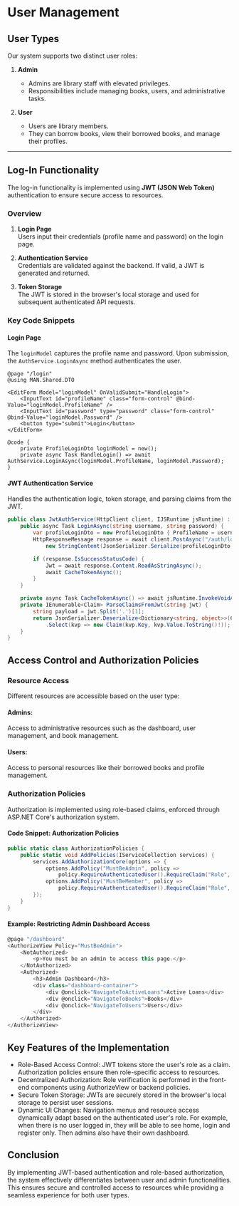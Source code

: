 # User Management

## User Types

Our system supports two distinct user roles:

1. **Admin**
   - Admins are library staff with elevated privileges.
   - Responsibilities include managing books, users, and administrative tasks.

2. **User**
   - Users are library members.
   - They can borrow books, view their borrowed books, and manage their profiles.

---

## Log-In Functionality

The log-in functionality is implemented using **JWT (JSON Web Token)** authentication to ensure secure access to resources.

### Overview

1. **Login Page**  
   Users input their credentials (profile name and password) on the login page.

2. **Authentication Service**  
   Credentials are validated against the backend. If valid, a JWT is generated and returned.

3. **Token Storage**  
   The JWT is stored in the browser's local storage and used for subsequent authenticated API requests.

### Key Code Snippets

#### Login Page
The `loginModel` captures the profile name and password. Upon submission, the `AuthService.LoginAsync` method authenticates the user.
```razor
@page "/login"
@using MAN.Shared.DTO

<EditForm Model="loginModel" OnValidSubmit="HandleLogin">
    <InputText id="profileName" class="form-control" @bind-Value="loginModel.ProfileName" />
    <InputText id="password" type="password" class="form-control" @bind-Value="loginModel.Password" />
    <button type="submit">Login</button>
</EditForm>

@code {
    private ProfileLoginDto loginModel = new();
    private async Task HandleLogin() => await AuthService.LoginAsync(loginModel.ProfileName, loginModel.Password);
}
```
#### JWT Authentication Service
Handles the authentication logic, token storage, and parsing claims from the JWT.
```csharp
public class JwtAuthService(HttpClient client, IJSRuntime jsRuntime) : IAuthServiceWEB {
    public async Task LoginAsync(string username, string password) {
        var profileLoginDto = new ProfileLoginDto { ProfileName = username, Password = password };
        HttpResponseMessage response = await client.PostAsync("/auth/login", 
            new StringContent(JsonSerializer.Serialize(profileLoginDto), Encoding.UTF8, "application/json"));

        if (response.IsSuccessStatusCode) {
            Jwt = await response.Content.ReadAsStringAsync();
            await CacheTokenAsync();
        }
    }

    private async Task CacheTokenAsync() => await jsRuntime.InvokeVoidAsync("localStorage.setItem", "jwt", Jwt);
    private IEnumerable<Claim> ParseClaimsFromJwt(string jwt) {
        string payload = jwt.Split('.')[1];
        return JsonSerializer.Deserialize<Dictionary<string, object>>(Convert.FromBase64String(payload))
            .Select(kvp => new Claim(kvp.Key, kvp.Value.ToString()!));
    }
}
```
## Access Control and Authorization Policies
### Resource Access
Different resources are accessible based on the user type:

#### Admins:
Access to administrative resources such as the dashboard, user management, and book management.
#### Users:
Access to personal resources like their borrowed books and profile management.

### Authorization Policies
Authorization is implemented using role-based claims, enforced through ASP.NET Core's authorization system.
#### Code Snippet: Authorization Policies
```csharp
public static class AuthorizationPolicies {
    public static void AddPolicies(IServiceCollection services) {
        services.AddAuthorizationCore(options => {
            options.AddPolicy("MustBeAdmin", policy => 
                policy.RequireAuthenticatedUser().RequireClaim("Role", "Admin"));
            options.AddPolicy("MustBeMember", policy => 
                policy.RequireAuthenticatedUser().RequireClaim("Role", "Member"));
        });
    }
}
```
#### Example: Restricting Admin Dashboard Access
```csharp
@page "/dashboard"
<AuthorizeView Policy="MustBeAdmin">
    <NotAuthorized>
        <p>You must be an admin to access this page.</p>
    </NotAuthorized>
    <Authorized>
        <h3>Admin Dashboard</h3>
        <div class="dashboard-container">
            <div @onclick="NavigateToActiveLoans">Active Loans</div>
            <div @onclick="NavigateToBooks">Books</div>
            <div @onclick="NavigateToUsers">Users</div>
        </div>
    </Authorized>
</AuthorizeView>
```
## Key Features of the Implementation
- Role-Based Access Control: JWT tokens store the user's role as a claim. Authorization policies ensure then role-specific access to resources.
- Decentralized Authorization: Role verification is performed in the front-end components using AuthorizeView or backend policies.
- Secure Token Storage: JWTs are securely stored in the browser's local storage to persist user sessions.
- Dynamic UI Changes: Navigation menus and resource access dynamically adapt based on the authenticated user's role. For example, when there is no user logged in, they will be able to see home, login and register only. Then admins also have their own dashboard.

## Conclusion
By implementing JWT-based authentication and role-based authorization, the system effectively differentiates between user and admin functionalities. This ensures secure and controlled access to resources while providing a seamless experience for both user types.


